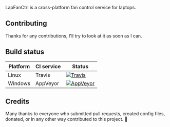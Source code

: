 LapFanCtrl is a cross-platform fan control service for laptops.

## Contributing

Thanks for any contributions, I'll try to look at it as soon as I can.

## Build status

| Platform | CI service | Status |
|---|---|---|
| Linux | Travis | [![Travis](https://img.shields.io/travis/hirschmann/nbfc.svg)](https://travis-ci.org/hirschmann/nbfc) |
| Windows | AppVeyor | [![AppVeyor](https://img.shields.io/appveyor/ci/hirschmann/nbfc.svg)](https://ci.appveyor.com/project/hirschmann/nbfc) |

## Credits

Many thanks to everyone who submitted pull requests, created config files, donated, or in any other way contributed to this project. :yellow_heart:

